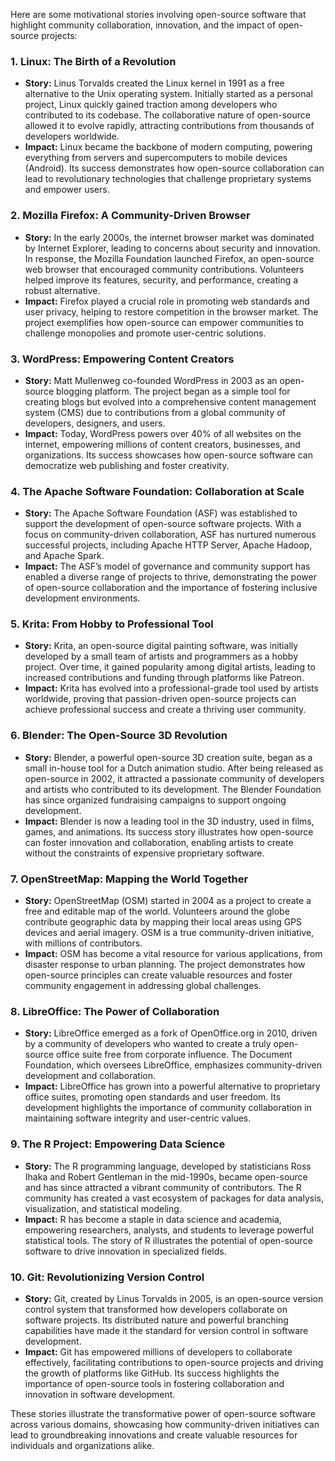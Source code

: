 Here are some motivational stories involving open-source software that highlight community collaboration, innovation, and the impact of open-source projects:

### 1. **Linux: The Birth of a Revolution**
- **Story:** Linus Torvalds created the Linux kernel in 1991 as a free alternative to the Unix operating system. Initially started as a personal project, Linux quickly gained traction among developers who contributed to its codebase. The collaborative nature of open-source allowed it to evolve rapidly, attracting contributions from thousands of developers worldwide.
- **Impact:** Linux became the backbone of modern computing, powering everything from servers and supercomputers to mobile devices (Android). Its success demonstrates how open-source collaboration can lead to revolutionary technologies that challenge proprietary systems and empower users.

### 2. **Mozilla Firefox: A Community-Driven Browser**
- **Story:** In the early 2000s, the internet browser market was dominated by Internet Explorer, leading to concerns about security and innovation. In response, the Mozilla Foundation launched Firefox, an open-source web browser that encouraged community contributions. Volunteers helped improve its features, security, and performance, creating a robust alternative.
- **Impact:** Firefox played a crucial role in promoting web standards and user privacy, helping to restore competition in the browser market. The project exemplifies how open-source can empower communities to challenge monopolies and promote user-centric solutions.

### 3. **WordPress: Empowering Content Creators**
- **Story:** Matt Mullenweg co-founded WordPress in 2003 as an open-source blogging platform. The project began as a simple tool for creating blogs but evolved into a comprehensive content management system (CMS) due to contributions from a global community of developers, designers, and users.
- **Impact:** Today, WordPress powers over 40% of all websites on the internet, empowering millions of content creators, businesses, and organizations. Its success showcases how open-source software can democratize web publishing and foster creativity.

### 4. **The Apache Software Foundation: Collaboration at Scale**
- **Story:** The Apache Software Foundation (ASF) was established to support the development of open-source software projects. With a focus on community-driven collaboration, ASF has nurtured numerous successful projects, including Apache HTTP Server, Apache Hadoop, and Apache Spark.
- **Impact:** The ASF’s model of governance and community support has enabled a diverse range of projects to thrive, demonstrating the power of open-source collaboration and the importance of fostering inclusive development environments.

### 5. **Krita: From Hobby to Professional Tool**
- **Story:** Krita, an open-source digital painting software, was initially developed by a small team of artists and programmers as a hobby project. Over time, it gained popularity among digital artists, leading to increased contributions and funding through platforms like Patreon.
- **Impact:** Krita has evolved into a professional-grade tool used by artists worldwide, proving that passion-driven open-source projects can achieve professional success and create a thriving user community.

### 6. **Blender: The Open-Source 3D Revolution**
- **Story:** Blender, a powerful open-source 3D creation suite, began as a small in-house tool for a Dutch animation studio. After being released as open-source in 2002, it attracted a passionate community of developers and artists who contributed to its development. The Blender Foundation has since organized fundraising campaigns to support ongoing development.
- **Impact:** Blender is now a leading tool in the 3D industry, used in films, games, and animations. Its success story illustrates how open-source can foster innovation and collaboration, enabling artists to create without the constraints of expensive proprietary software.

### 7. **OpenStreetMap: Mapping the World Together**
- **Story:** OpenStreetMap (OSM) started in 2004 as a project to create a free and editable map of the world. Volunteers around the globe contribute geographic data by mapping their local areas using GPS devices and aerial imagery. OSM is a true community-driven initiative, with millions of contributors.
- **Impact:** OSM has become a vital resource for various applications, from disaster response to urban planning. The project demonstrates how open-source principles can create valuable resources and foster community engagement in addressing global challenges.

### 8. **LibreOffice: The Power of Collaboration**
- **Story:** LibreOffice emerged as a fork of OpenOffice.org in 2010, driven by a community of developers who wanted to create a truly open-source office suite free from corporate influence. The Document Foundation, which oversees LibreOffice, emphasizes community-driven development and collaboration.
- **Impact:** LibreOffice has grown into a powerful alternative to proprietary office suites, promoting open standards and user freedom. Its development highlights the importance of community collaboration in maintaining software integrity and user-centric values.

### 9. **The R Project: Empowering Data Science**
- **Story:** The R programming language, developed by statisticians Ross Ihaka and Robert Gentleman in the mid-1990s, became open-source and has since attracted a vibrant community of contributors. The R community has created a vast ecosystem of packages for data analysis, visualization, and statistical modeling.
- **Impact:** R has become a staple in data science and academia, empowering researchers, analysts, and students to leverage powerful statistical tools. The story of R illustrates the potential of open-source software to drive innovation in specialized fields.

### 10. **Git: Revolutionizing Version Control**
- **Story:** Git, created by Linus Torvalds in 2005, is an open-source version control system that transformed how developers collaborate on software projects. Its distributed nature and powerful branching capabilities have made it the standard for version control in software development.
- **Impact:** Git has empowered millions of developers to collaborate effectively, facilitating contributions to open-source projects and driving the growth of platforms like GitHub. Its success highlights the importance of open-source tools in fostering collaboration and innovation in software development.

These stories illustrate the transformative power of open-source software across various domains, showcasing how community-driven initiatives can lead to groundbreaking innovations and create valuable resources for individuals and organizations alike.